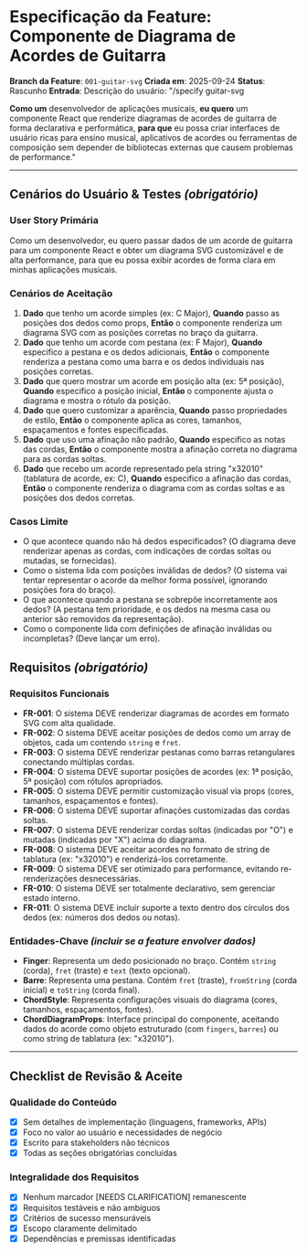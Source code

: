 # Especificação da Feature: Componente de Diagrama de Acordes de Guitarra

**Branch da Feature**: `001-guitar-svg`
**Criada em**: 2025-09-24
**Status**: Rascunho
**Entrada**: Descrição do usuário: "/specify guitar-svg

**Como um** desenvolvedor de aplicações musicais, **eu quero** um componente React que renderize diagramas de acordes de guitarra de forma declarativa e performática, **para que** eu possa criar interfaces de usuário ricas para ensino musical, aplicativos de acordes ou ferramentas de composição sem depender de bibliotecas externas que causem problemas de performance."

---

## Cenários do Usuário & Testes _(obrigatório)_

### User Story Primária

Como um desenvolvedor, eu quero passar dados de um acorde de guitarra para um componente React e obter um diagrama SVG customizável e de alta performance, para que eu possa exibir acordes de forma clara em minhas aplicações musicais.

### Cenários de Aceitação

1.  **Dado** que tenho um acorde simples (ex: C Major), **Quando** passo as posições dos dedos como props, **Então** o componente renderiza um diagrama SVG com as posições corretas no braço da guitarra.
2.  **Dado** que tenho um acorde com pestana (ex: F Major), **Quando** especifico a pestana e os dedos adicionais, **Então** o componente renderiza a pestana como uma barra e os dedos individuais nas posições corretas.
3.  **Dado** que quero mostrar um acorde em posição alta (ex: 5ª posição), **Quando** especifico a posição inicial, **Então** o componente ajusta o diagrama e mostra o rótulo da posição.
4.  **Dado** que quero customizar a aparência, **Quando** passo propriedades de estilo, **Então** o componente aplica as cores, tamanhos, espaçamentos e fontes especificadas.
5.  **Dado** que uso uma afinação não padrão, **Quando** especifico as notas das cordas, **Então** o componente mostra a afinação correta no diagrama para as cordas soltas.
6.  **Dado** que recebo um acorde representado pela string "x32010" (tablatura de acorde, ex: C), **Quando** especifico a afinação das cordas, **Então** o componente renderiza o diagrama com as cordas soltas e as posições dos dedos corretas.

### Casos Limite

-   O que acontece quando não há dedos especificados? (O diagrama deve renderizar apenas as cordas, com indicações de cordas soltas ou mutadas, se fornecidas).
-   Como o sistema lida com posições inválidas de dedos? (O sistema vai tentar representar o acorde da melhor forma possível, ignorando posições fora do braço).
-   O que acontece quando a pestana se sobrepõe incorretamente aos dedos? (A pestana tem prioridade, e os dedos na mesma casa ou anterior são removidos da representação).
-   Como o componente lida com definições de afinação inválidas ou incompletas? (Deve lançar um erro).

## Requisitos _(obrigatório)_

### Requisitos Funcionais

-   **FR-001**: O sistema DEVE renderizar diagramas de acordes em formato SVG com alta qualidade.
-   **FR-002**: O sistema DEVE aceitar posições de dedos como um array de objetos, cada um contendo `string` e `fret`.
-   **FR-003**: O sistema DEVE renderizar pestanas como barras retangulares conectando múltiplas cordas.
-   **FR-004**: O sistema DEVE suportar posições de acordes (ex: 1ª posição, 5ª posição) com rótulos apropriados.
-   **FR-005**: O sistema DEVE permitir customização visual via props (cores, tamanhos, espaçamentos e fontes).
-   **FR-006**: O sistema DEVE suportar afinações customizadas das cordas soltas.
-   **FR-007**: O sistema DEVE renderizar cordas soltas (indicadas por "O") e mutadas (indicadas por "X") acima do diagrama.
-   **FR-008**: O sistema DEVE aceitar acordes no formato de string de tablatura (ex: "x32010") e renderizá-los corretamente.
-   **FR-009**: O sistema DEVE ser otimizado para performance, evitando re-renderizações desnecessárias.
-   **FR-010**: O sistema DEVE ser totalmente declarativo, sem gerenciar estado interno.
-   **FR-011**: O sistema DEVE incluir suporte a texto dentro dos círculos dos dedos (ex: números dos dedos ou notas).

### Entidades-Chave _(incluir se a feature envolver dados)_

-   **Finger**: Representa um dedo posicionado no braço. Contém `string` (corda), `fret` (traste) e `text` (texto opcional).
-   **Barre**: Representa uma pestana. Contém `fret` (traste), `fromString` (corda inicial) e `toString` (corda final).
-   **ChordStyle**: Representa configurações visuais do diagrama (cores, tamanhos, espaçamentos, fontes).
-   **ChordDiagramProps**: Interface principal do componente, aceitando dados do acorde como objeto estruturado (com `fingers`, `barres`) ou como string de tablatura (ex: "x32010").

---

## Checklist de Revisão & Aceite

### Qualidade do Conteúdo

-   [x] Sem detalhes de implementação (linguagens, frameworks, APIs)
-   [x] Foco no valor ao usuário e necessidades de negócio
-   [x] Escrito para stakeholders não técnicos
-   [x] Todas as seções obrigatórias concluídas

### Integralidade dos Requisitos

-   [x] Nenhum marcador [NEEDS CLARIFICATION] remanescente
-   [x] Requisitos testáveis e não ambíguos
-   [x] Critérios de sucesso mensuráveis
-   [x] Escopo claramente delimitado
-   [x] Dependências e premissas identificadas
